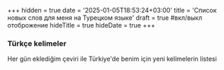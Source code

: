 +++
hidden = true
date = '2025-01-05T18:53:24+03:00'
title = 'Список новых слов для меня на Турецком языке'
draft = true  #вкл/выкл отоброжение
hideTitle = true 
hideDate = true
+++

### Türkçe kelimeler

Her gün eklediğim çeviri ile Türkiye'de benim için yeni kelimelerin listesi